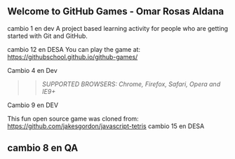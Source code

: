 ## Welcome to GitHub Games - Omar Rosas Aldana
 cambio 1 en dev
A project based learning activity for people who are getting started with Git and GitHub.

cambio 12 en DESA
You can play the game at: https://githubschool.github.io/github-games/

Cambio 4 en Dev
>> _*SUPPORTED BROWSERS*: Chrome, Firefox, Safari, Opera and IE9+_

Cambio 9 en DEV

This fun open source game was cloned from: https://github.com/jakesgordon/javascript-tetris cambio 15 en DESA

## cambio 8 en QA
